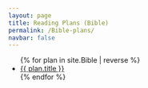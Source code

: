 ```yaml
---
layout: page
title: Reading Plans (Bible)
permalink: /Bible-plans/
navbar: false
---
```


<ul>
  {% for plan in site.Bible | reverse %}
    <li><a href="{{ plan.url }}">{{ plan.title }}</a></li>
  {% endfor %}
</ul>